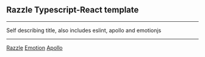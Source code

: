 ## Razzle Typescript-React template

---

Self describing title, also includes eslint, apollo and emotionjs

---
[Razzle](https://github.com/jaredpalmer/razzle)
[Emotion](https://emotion.sh)
[Apollo](https://apollographql.com/)

